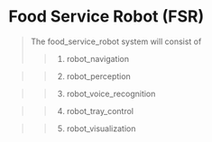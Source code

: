 # Food Service Robot (FSR)
> The food_service_robot system will consist of 
>> 1. robot_navigation

>> 2. robot_perception

>> 3. robot_voice_recognition

>> 4. robot_tray_control

>> 5. robot_visualization
